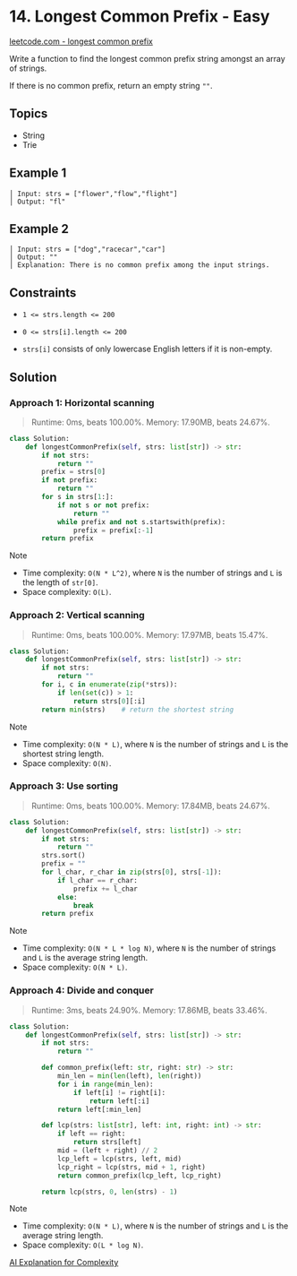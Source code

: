 # 14. Longest Common Prefix - Easy

[leetcode.com - longest common prefix](https://leetcode.com/problems/longest-common-prefix/)

Write a function to find the longest common prefix string amongst an array of strings.

If there is no common prefix, return an empty string `""`.

## Topics

* String
* Trie

## Example 1

    │ Input: strs = ["flower","flow","flight"]
    │ Output: "fl"

## Example 2

    │ Input: strs = ["dog","racecar","car"]
    │ Output: ""
    │ Explanation: There is no common prefix among the input strings.

## Constraints

* `1 <= strs.length <= 200`

* `0 <= strs[i].length <= 200`

* `strs[i]` consists of only lowercase English letters if it is non-empty.

## Solution

### Approach 1: Horizontal scanning

> Runtime: 0ms, beats 100.00%. Memory: 17.90MB, beats 24.67%.

```python
class Solution:
    def longestCommonPrefix(self, strs: list[str]) -> str:
        if not strs:
            return ""
        prefix = strs[0]
        if not prefix:
            return ""
        for s in strs[1:]:
            if not s or not prefix:
                return ""
            while prefix and not s.startswith(prefix):
                prefix = prefix[:-1]
        return prefix
```

> [!NOTE]
>
> * Time complexity: `O(N * L^2)`, where `N` is the number of strings and `L` is the length of `str[0]`.
> * Space complexity: `O(L)`.

### Approach 2: Vertical scanning

> Runtime: 0ms, beats 100.00%. Memory: 17.97MB, beats 15.47%.

```python
class Solution:
    def longestCommonPrefix(self, strs: list[str]) -> str:
        if not strs:
            return ""
        for i, c in enumerate(zip(*strs)):
            if len(set(c)) > 1:
                return strs[0][:i]
        return min(strs)    # return the shortest string
```

> [!NOTE]
>
> * Time complexity: `O(N * L)`, where `N` is the number of strings and `L` is the shortest string length.
> * Space complexity: `O(N)`.

### Approach 3: Use sorting

> Runtime: 0ms, beats 100.00%. Memory: 17.84MB, beats 24.67%.

```python
class Solution:
    def longestCommonPrefix(self, strs: list[str]) -> str:
        if not strs:
            return ""
        strs.sort()
        prefix = ""
        for l_char, r_char in zip(strs[0], strs[-1]):
            if l_char == r_char:
                prefix += l_char
            else:
                break
        return prefix
```

> [!NOTE]
>
> * Time complexity: `O(N * L * log N)`, where `N` is the number of strings and `L` is the average string length.
> * Space complexity: `O(N * L)`.

### Approach 4: Divide and conquer

> Runtime: 3ms, beats 24.90%. Memory: 17.86MB, beats 33.46%.

```python
class Solution:
    def longestCommonPrefix(self, strs: list[str]) -> str:
        if not strs:
            return ""

        def common_prefix(left: str, right: str) -> str:
            min_len = min(len(left), len(right))
            for i in range(min_len):
                if left[i] != right[i]:
                    return left[:i]
            return left[:min_len]

        def lcp(strs: list[str], left: int, right: int) -> str:
            if left == right:
                return strs[left]
            mid = (left + right) // 2
            lcp_left = lcp(strs, left, mid)
            lcp_right = lcp(strs, mid + 1, right)
            return common_prefix(lcp_left, lcp_right)

        return lcp(strs, 0, len(strs) - 1)
```

> [!NOTE]
>
> * Time complexity: `O(N * L)`, where `N` is the number of strings and `L` is the average string length.
> * Space complexity: `O(L * log N)`.

[AI Explanation for Complexity](https://copilot.microsoft.com/chats/aEpWkWxT1xnD7nJfcekXT)
